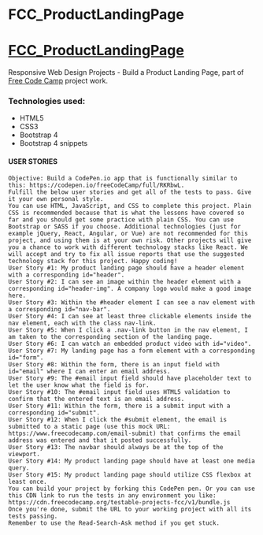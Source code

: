 # FCC_ProductLandingPage
# <h1><a href="https://michaelhoner.github.io/FCC_ProductLandingPage/">FCC_ProductLandingPage</a></h1>

<p>Responsive Web Design Projects - Build a Product Landing Page, part of <a href="https://learn.freecodecamp.org/responsive-web-design/responsive-web-design-projects/build-a-product-landing-page">Free Code Camp</a> project work.</p>

 <h3>Technologies used:</h3>
 <ul>
 	<li>HTML5</li>
 	<li>CSS3</li>
 	<li>Bootstrap 4</li>
  <li>Bootstrap 4 snippets</li>
 </ul>
 
 
 
<h4>USER STORIES</h4>

    Objective: Build a CodePen.io app that is functionally similar to this: https://codepen.io/freeCodeCamp/full/RKRbwL.
    Fulfill the below user stories and get all of the tests to pass. Give it your own personal style.
    You can use HTML, JavaScript, and CSS to complete this project. Plain CSS is recommended because that is what the lessons have covered so far and you should get some practice with plain CSS. You can use Bootstrap or SASS if you choose. Additional technologies (just for example jQuery, React, Angular, or Vue) are not recommended for this project, and using them is at your own risk. Other projects will give you a chance to work with different technology stacks like React. We will accept and try to fix all issue reports that use the suggested technology stack for this project. Happy coding!
    User Story #1: My product landing page should have a header element with a corresponding id="header".
    User Story #2: I can see an image within the header element with a corresponding id="header-img". A company logo would make a good image here.
    User Story #3: Within the #header element I can see a nav element with a corresponding id="nav-bar".
    User Story #4: I can see at least three clickable elements inside the nav element, each with the class nav-link.
    User Story #5: When I click a .nav-link button in the nav element, I am taken to the corresponding section of the landing page.
    User Story #6: I can watch an embedded product video with id="video".
    User Story #7: My landing page has a form element with a corresponding id="form".
    User Story #8: Within the form, there is an input field with id="email" where I can enter an email address.
    User Story #9: The #email input field should have placeholder text to let the user know what the field is for.
    User Story #10: The #email input field uses HTML5 validation to confirm that the entered text is an email address.
    User Story #11: Within the form, there is a submit input with a corresponding id="submit".
    User Story #12: When I click the #submit element, the email is submitted to a static page (use this mock URL: https://www.freecodecamp.com/email-submit) that confirms the email address was entered and that it posted successfully.
    User Story #13: The navbar should always be at the top of the viewport.
    User Story #14: My product landing page should have at least one media query.
    User Story #15: My product landing page should utilize CSS flexbox at least once.
    You can build your project by forking this CodePen pen. Or you can use this CDN link to run the tests in any environment you like: https://cdn.freecodecamp.org/testable-projects-fcc/v1/bundle.js
    Once you're done, submit the URL to your working project with all its tests passing.
    Remember to use the Read-Search-Ask method if you get stuck.
